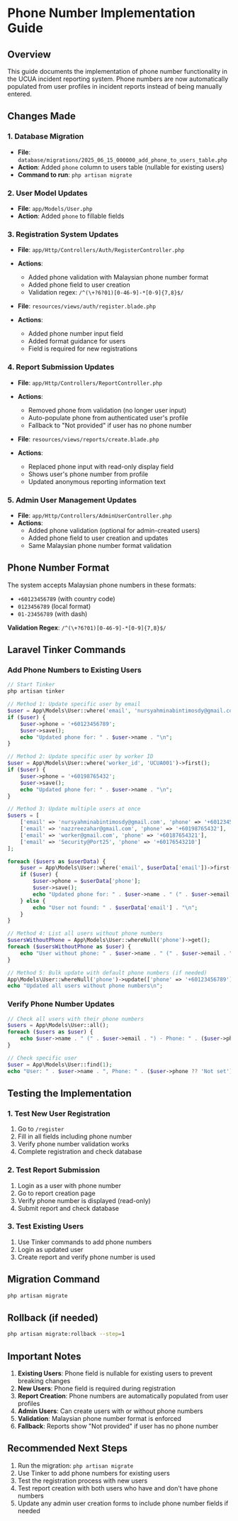 # Phone Number Implementation Guide

## Overview
This guide documents the implementation of phone number functionality in the UCUA incident reporting system. Phone numbers are now automatically populated from user profiles in incident reports instead of being manually entered.

## Changes Made

### 1. Database Migration
- **File**: `database/migrations/2025_06_15_000000_add_phone_to_users_table.php`
- **Action**: Added `phone` column to users table (nullable for existing users)
- **Command to run**: `php artisan migrate`

### 2. User Model Updates
- **File**: `app/Models/User.php`
- **Action**: Added `phone` to fillable fields

### 3. Registration System Updates
- **File**: `app/Http/Controllers/Auth/RegisterController.php`
- **Actions**:
  - Added phone validation with Malaysian phone number format
  - Added phone field to user creation
  - Validation regex: `/^(\+?6?01)[0-46-9]-*[0-9]{7,8}$/`

- **File**: `resources/views/auth/register.blade.php`
- **Actions**:
  - Added phone number input field
  - Added format guidance for users
  - Field is required for new registrations

### 4. Report Submission Updates
- **File**: `app/Http/Controllers/ReportController.php`
- **Actions**:
  - Removed phone from validation (no longer user input)
  - Auto-populate phone from authenticated user's profile
  - Fallback to "Not provided" if user has no phone number

- **File**: `resources/views/reports/create.blade.php`
- **Actions**:
  - Replaced phone input with read-only display field
  - Shows user's phone number from profile
  - Updated anonymous reporting information text

### 5. Admin User Management Updates
- **File**: `app/Http/Controllers/AdminUserController.php`
- **Actions**:
  - Added phone validation (optional for admin-created users)
  - Added phone field to user creation and updates
  - Same Malaysian phone number format validation

## Phone Number Format
The system accepts Malaysian phone numbers in these formats:
- `+60123456789` (with country code)
- `0123456789` (local format)
- `01-23456789` (with dash)

**Validation Regex**: `/^(\+?6?01)[0-46-9]-*[0-9]{7,8}$/`

## Laravel Tinker Commands

### Add Phone Numbers to Existing Users

```php
// Start Tinker
php artisan tinker

// Method 1: Update specific user by email
$user = App\Models\User::where('email', 'nursyahminabintimosdy@gmail.com')->first();
if ($user) {
    $user->phone = '+60123456789';
    $user->save();
    echo "Updated phone for: " . $user->name . "\n";
}

// Method 2: Update specific user by worker ID
$user = App\Models\User::where('worker_id', 'UCUA001')->first();
if ($user) {
    $user->phone = '+60198765432';
    $user->save();
    echo "Updated phone for: " . $user->name . "\n";
}

// Method 3: Update multiple users at once
$users = [
    ['email' => 'nursyahminabintimosdy@gmail.com', 'phone' => '+60123456789'],
    ['email' => 'nazzreezahar@gmail.com', 'phone' => '+60198765432'],
    ['email' => 'worker@gmail.com', 'phone' => '+60187654321'],
    ['email' => 'Security@Port25', 'phone' => '+60176543210']
];

foreach ($users as $userData) {
    $user = App\Models\User::where('email', $userData['email'])->first();
    if ($user) {
        $user->phone = $userData['phone'];
        $user->save();
        echo "Updated phone for: " . $user->name . " (" . $user->email . ")\n";
    } else {
        echo "User not found: " . $userData['email'] . "\n";
    }
}

// Method 4: List all users without phone numbers
$usersWithoutPhone = App\Models\User::whereNull('phone')->get();
foreach ($usersWithoutPhone as $user) {
    echo "User without phone: " . $user->name . " (" . $user->email . ")\n";
}

// Method 5: Bulk update with default phone numbers (if needed)
App\Models\User::whereNull('phone')->update(['phone' => '+60123456789']);
echo "Updated all users without phone numbers\n";
```

### Verify Phone Number Updates

```php
// Check all users with their phone numbers
$users = App\Models\User::all();
foreach ($users as $user) {
    echo $user->name . " (" . $user->email . ") - Phone: " . ($user->phone ?? 'Not set') . "\n";
}

// Check specific user
$user = App\Models\User::find(1);
echo "User: " . $user->name . ", Phone: " . ($user->phone ?? 'Not set') . "\n";
```

## Testing the Implementation

### 1. Test New User Registration
1. Go to `/register`
2. Fill in all fields including phone number
3. Verify phone number validation works
4. Complete registration and check database

### 2. Test Report Submission
1. Login as a user with phone number
2. Go to report creation page
3. Verify phone number is displayed (read-only)
4. Submit report and check database

### 3. Test Existing Users
1. Use Tinker commands to add phone numbers
2. Login as updated user
3. Create report and verify phone number is used

## Migration Command
```bash
php artisan migrate
```

## Rollback (if needed)
```bash
php artisan migrate:rollback --step=1
```

## Important Notes

1. **Existing Users**: Phone field is nullable for existing users to prevent breaking changes
2. **New Users**: Phone field is required during registration
3. **Report Creation**: Phone numbers are automatically populated from user profiles
4. **Admin Users**: Can create users with or without phone numbers
5. **Validation**: Malaysian phone number format is enforced
6. **Fallback**: Reports show "Not provided" if user has no phone number

## Recommended Next Steps

1. Run the migration: `php artisan migrate`
2. Use Tinker to add phone numbers for existing users
3. Test the registration process with new users
4. Test report creation with both users who have and don't have phone numbers
5. Update any admin user creation forms to include phone number fields if needed
